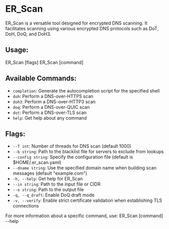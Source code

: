 # ER_Scan
ER_Scan is a versatile tool designed for encrypted DNS scanning. It facilitates scanning using various encrypted DNS protocols such as DoT, DoH, DoQ, and DoH3.

## Usage:
ER_Scan [flags]
ER_Scan [command]

## Available Commands:
- `completion`: Generate the autocompletion script for the specified shell
- `doh`: Perform a DNS-over-HTTPS scan
- `doh3`: Perform a DNS-over-HTTP3 scan
- `doq`: Perform a DNS-over-QUIC scan
- `dot`: Perform a DNS-over-TLS scan
- `help`: Get help about any command

## Flags:
- `--T int`: Number of threads for DNS scan (default 1000)
- `--b string`: Path to the blacklist file for servers to exclude from lookups
- `--config string`: Specify the configuration file (default is $HOME/.er_scan.yaml)
- `--dname string`: Use the specified domain name when building scan messages (default "example.com")
- `-h, --help`: Get help for ER_Scan
- `--in string`: Path to the input file or CIDR
- `--o string`: Path to the output file
- `-q, --q_draft`: Enable DoQ draft mode
- `-v, --verify`: Enable strict certificate validation when establishing TLS connections

For more information about a specific command, use:
ER_Scan [command] --help
